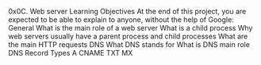 0x0C. Web server
Learning Objectives
At the end of this project, you are expected to be able to explain to anyone, without the help of Google:
General
What is the main role of a web server
What is a child process
Why web servers usually have a parent process and child processes
What are the main HTTP requests
DNS
What DNS stands for
What is DNS main role
DNS Record Types
A
CNAME
TXT
MX
